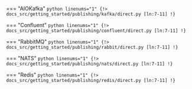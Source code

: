 === "AIOKafka"
    ```python linenums="1"
    {!> docs_src/getting_started/publishing/kafka/direct.py [ln:7-11] !}
    ```

=== "Confluent"
    ```python linenums="1"
    {!> docs_src/getting_started/publishing/confluent/direct.py [ln:7-11] !}
    ```

=== "RabbitMQ"
    ```python linenums="1"
    {!> docs_src/getting_started/publishing/rabbit/direct.py [ln:7-11] !}
    ```

=== "NATS"
    ```python linenums="1"
    {!> docs_src/getting_started/publishing/nats/direct.py [ln:7-11] !}
    ```

=== "Redis"
    ```python linenums="1"
    {!> docs_src/getting_started/publishing/redis/direct.py [ln:7-11] !}
    ```
